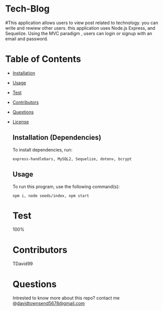 # Tech-Blog

#This application allows users to view post related to technology. you can write and rewiew other users.
this application uses Node.js Express, and Sequelize. Using the MVC paradigm , users can login or signup with an email and password. 
# Table of Contents

- [Installation](#installation)
- [Usage](#usage)
- [Test](#test)
- [Contributors](#contributors)
- [Questions](#questions)
- [License](#license)

  ## Installation (Dependencies)

  To install dependencies, run:

  ```
  express-handlebars, MySQL2, Sequelize, dotenv, bcrypt
  ```

  ## Usage

  To run this program, use the following command(s):

  ```
  npm i, node seeds/index, npm start
  ```
  
  # Test

  100%

  # Contributors
    TDavid99
  # Questions
  Intrested to know more about this repo?
  contact me @davidtownsend5678@gmail.com

